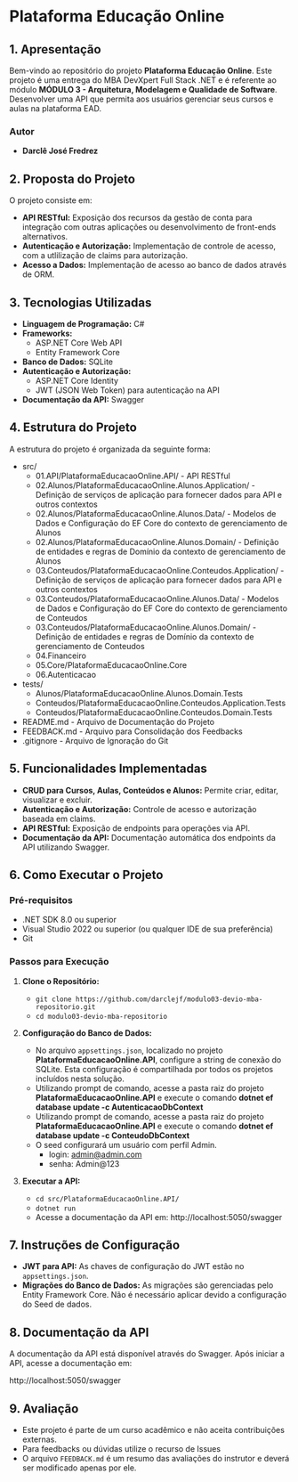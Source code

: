 # **Plataforma Educação Online**

## **1. Apresentação**

Bem-vindo ao repositório do projeto **Plataforma Educação Online**. Este projeto é uma entrega do MBA DevXpert Full Stack .NET e é referente ao módulo **MÓDULO 3 - Arquitetura, Modelagem e Qualidade de Software**.
Desenvolver uma API que permita aos usuários gerenciar seus cursos e aulas na plataforma EAD.

### **Autor**
- **Darclê José Fredrez**

## **2. Proposta do Projeto**

O projeto consiste em:

- **API RESTful:** Exposição dos recursos da gestão de conta para integração com outras aplicações ou desenvolvimento de front-ends alternativos.
- **Autenticação e Autorização:** Implementação de controle de acesso, com a utlilização de claims para autorização.
- **Acesso a Dados:** Implementação de acesso ao banco de dados através de ORM.

## **3. Tecnologias Utilizadas**

- **Linguagem de Programação:** C#
- **Frameworks:**
  - ASP.NET Core Web API
  - Entity Framework Core
- **Banco de Dados:** SQLite
- **Autenticação e Autorização:**
  - ASP.NET Core Identity
  - JWT (JSON Web Token) para autenticação na API
- **Documentação da API:** Swagger

## **4. Estrutura do Projeto**

A estrutura do projeto é organizada da seguinte forma:

- src/  
  - 01.API/PlataformaEducacaoOnline.API/ - API RESTful
  - 02.Alunos/PlataformaEducacaoOnline.Alunos.Application/ - Definição de serviços de aplicação para fornecer dados para API e outros contextos
  - 02.Alunos/PlataformaEducacaoOnline.Alunos.Data/ - Modelos de Dados e Configuração do EF Core do contexto de gerenciamento de Alunos
  - 02.Alunos/PlataformaEducacaoOnline.Alunos.Domain/ - Definição de entidades e regras de Domínio da contexto de gerenciamento de Alunos
  - 03.Conteudos/PlataformaEducacaoOnline.Conteudos.Application/ - Definição de serviços de aplicação para fornecer dados para API e outros contextos
  - 03.Conteudos/PlataformaEducacaoOnline.Alunos.Data/ - Modelos de Dados e Configuração do EF Core do contexto de gerenciamento de Conteudos
  - 03.Conteudos/PlataformaEducacaoOnline.Alunos.Domain/ - Definição de entidades e regras de Domínio da contexto de gerenciamento de Conteudos
  - 04.Financeiro
  - 05.Core/PlataformaEducacaoOnline.Core
  - 06.Autenticacao
- tests/
  - Alunos/PlataformaEducacaoOnline.Alunos.Domain.Tests
  - Conteudos/PlataformaEducacaoOnline.Conteudos.Application.Tests
  - Conteudos/PlataformaEducacaoOnline.Conteudos.Domain.Tests
- README.md - Arquivo de Documentação do Projeto
- FEEDBACK.md - Arquivo para Consolidação dos Feedbacks
- .gitignore - Arquivo de Ignoração do Git

## **5. Funcionalidades Implementadas**

- **CRUD para Cursos, Aulas, Conteúdos e Alunos:** Permite criar, editar, visualizar e excluir.
- **Autenticação e Autorização:** Controle de acesso e autorização baseada em claims.
- **API RESTful:** Exposição de endpoints para operações via API.
- **Documentação da API:** Documentação automática dos endpoints da API utilizando Swagger.

## **6. Como Executar o Projeto**

### **Pré-requisitos**
- .NET SDK 8.0 ou superior
- Visual Studio 2022 ou superior (ou qualquer IDE de sua preferência)
- Git

### **Passos para Execução**

1. **Clone o Repositório:**
   - `git clone https://github.com/darclejf/modulo03-devio-mba-repositorio.git`
   - `cd modulo03-devio-mba-repositorio`

2. **Configuração do Banco de Dados:**
   - No arquivo `appsettings.json`, localizado no projeto **PlataformaEducacaoOnline.API**, configure a string de conexão do SQLite. Esta configuração é compartilhada por todos os projetos incluídos nesta solução.
   - Utilizando prompt de comando, acesse a pasta raiz do projeto **PlataformaEducacaoOnline.API** e execute o comando **dotnet ef database update -c AutenticacaoDbContext**
   - Utilizando prompt de comando, acesse a pasta raiz do projeto **PlataformaEducacaoOnline.API** e execute o comando **dotnet ef database update -c ConteudoDbContext**
   - O seed configurará um usuário com perfil Admin. 
     - login: admin@admin.com
     - senha: Admin@123

3. **Executar a API:**
   - `cd src/PlataformaEducacaoOnline.API/`
   - `dotnet run`
   - Acesse a documentação da API em: http://localhost:5050/swagger

## **7. Instruções de Configuração**

- **JWT para API:** As chaves de configuração do JWT estão no `appsettings.json`.
- **Migrações do Banco de Dados:** As migrações são gerenciadas pelo Entity Framework Core. Não é necessário aplicar devido a configuração do Seed de dados.

## **8. Documentação da API**

A documentação da API está disponível através do Swagger. Após iniciar a API, acesse a documentação em:

http://localhost:5050/swagger

## **9. Avaliação**

- Este projeto é parte de um curso acadêmico e não aceita contribuições externas. 
- Para feedbacks ou dúvidas utilize o recurso de Issues
- O arquivo `FEEDBACK.md` é um resumo das avaliações do instrutor e deverá ser modificado apenas por ele.
